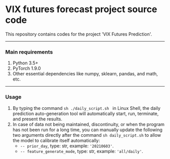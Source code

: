 # VIX futures forecast project source code

This repository contains codes for the project 'VIX Futures Prediction'. 


---
### Main requirements
1. Python 3.5+
2. PyTorch 1.9.0
3. Other essential dependencies like numpy, sklearn, pandas, and math, etc.


---
### Usage
1. By typing the command ```sh ./daily_script.sh ``` in Linux Shell, the daily prediction auto-generation tool will automatically start, run, terminate, and present the results.
2. In case of data not being maintained, discontinuity, or when the program has not been run for a long time, you can manually update the following two arguments directly after the command  ```sh daily_script.sh``` to allow the model to calibrate itself automatically:
     - ```-- prior_day```, type: str, example: ```'20210603'```.
     - ```-- feature_generate_mode```, type: str, example: ```'all/daily'```.








